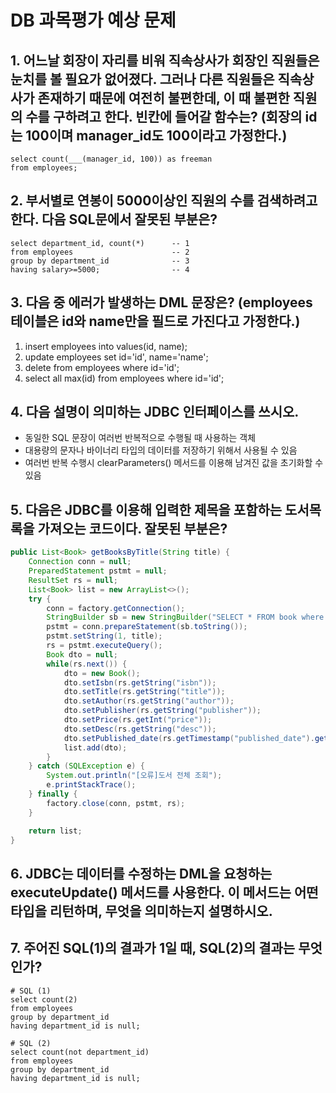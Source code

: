 # DB 과목평가 예상 문제
## 1. 어느날 회장이 자리를 비워 직속상사가 회장인 직원들은 눈치를 볼 필요가 없어졌다. 그러나 다른 직원들은 직속상사가 존재하기 때문에 여전히 불편한데, 이 때 불편한 직원의 수를 구하려고 한다. 빈칸에 들어갈 함수는? (회장의 id는 100이며 manager_id도 100이라고 가정한다.)
```mysql
select count(___(manager_id, 100)) as freeman
from employees;
```

## 2. 부서별로 연봉이 5000이상인 직원의 수를 검색하려고 한다. 다음 SQL문에서 잘못된 부분은?
```mysql
select department_id, count(*)      -- 1
from employees                      -- 2
group by department_id              -- 3
having salary>=5000;                -- 4
```

## 3. 다음 중 에러가 발생하는 DML 문장은? (employees 테이블은 id와 name만을 필드로 가진다고 가정한다.)
1. insert employees into values(id, name);
2. update employees set id='id', name='name';
3. delete from employees where id='id';
4. select all max(id) from employees where id='id';

## 4. 다음 설명이 의미하는 JDBC 인터페이스를 쓰시오.
- 동일한 SQL 문장이 여러번 반복적으로 수행될 때 사용하는 객체
- 대용량의 문자나 바이너리 타입의 데이터를 저장하기 위해서 사용될 수 있음
- 여러번 반복 수행시 clearParameters() 메서드를 이용해 남겨진 값을 초기화할 수 있음

## 5. 다음은 JDBC를 이용해 입력한 제목을 포함하는 도서목록을 가져오는 코드이다. 잘못된 부분은?
```java
public List<Book> getBooksByTitle(String title) {
    Connection conn = null;
    PreparedStatement pstmt = null;
    ResultSet rs = null;
    List<Book> list = new ArrayList<>();
    try {
        conn = factory.getConnection();
        StringBuilder sb = new StringBuilder("SELECT * FROM book where title like '%?%'");      // 1
        pstmt = conn.prepareStatement(sb.toString());                                           // 2
        pstmt.setString(1, title);
        rs = pstmt.executeQuery();                                                              // 3
        Book dto = null;
        while(rs.next()) {                                                                      // 4
            dto = new Book();
            dto.setIsbn(rs.getString("isbn"));
            dto.setTitle(rs.getString("title"));
            dto.setAuthor(rs.getString("author"));
            dto.setPublisher(rs.getString("publisher"));
            dto.setPrice(rs.getInt("price"));
            dto.setDesc(rs.getString("desc"));
            dto.setPublished_date(rs.getTimestamp("published_date").getTime());
            list.add(dto);
        }
    } catch (SQLException e) {
        System.out.println("[오류]도서 전체 조회");
        e.printStackTrace();
    } finally {
        factory.close(conn, pstmt, rs);
    }

    return list;
}
```

## 6. JDBC는 데이터를 수정하는 DML을 요청하는 executeUpdate() 메서드를 사용한다. 이 메서드는 어떤 타입을 리턴하며, 무엇을 의미하는지 설명하시오.

## 7. 주어진 SQL(1)의 결과가 1일 때, SQL(2)의 결과는 무엇인가?
```mysql
# SQL (1)
select count(2)
from employees
group by department_id
having department_id is null;
```
```mysql
# SQL (2)
select count(not department_id)
from employees
group by department_id
having department_id is null;
```